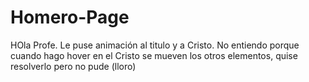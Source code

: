 # Homero-Page
HOla Profe. Le puse animación al titulo y a Cristo. No entiendo porque cuando hago hover en el Cristo se mueven los otros elementos, quise resolverlo pero no pude (lloro)
